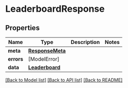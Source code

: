 # LeaderboardResponse

## Properties
Name | Type | Description | Notes
------------ | ------------- | ------------- | -------------
**meta** | [**ResponseMeta**](ResponseMeta.md) |  | 
**errors** | [ModelError] |  | 
**data** | [**Leaderboard**](Leaderboard.md) |  | 

[[Back to Model list]](../README.md#documentation-for-models) [[Back to API list]](../README.md#documentation-for-api-endpoints) [[Back to README]](../README.md)


